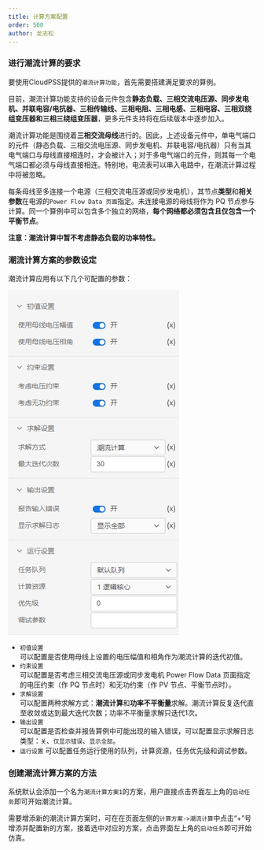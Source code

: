 ```yaml
---
title: 计算方案配置
order: 500
author: 龙志松
---
```


### 进行潮流计算的要求

要使用CloudPSS提供的`潮流计算功能`，首先需要搭建满足要求的算例。 

目前，潮流计算功能支持的设备元件包含**静态负载、三相交流电压源、同步发电机、并联电容/电抗器、三相传输线、三相电阻、三相电感、三相电容、三相双绕组变压器和三相三绕组变压器**，更多元件支持将在后续版本中逐步加入。

潮流计算功能是围绕着**三相交流母线**进行的。因此，上述设备元件中，单电气端口的元件（静态负载、三相交流电压源、同步发电机、并联电容/电抗器）只有当其电气端口与母线直接相连时，才会被计入；对于多电气端口的元件，则其每一个电气端口都必须与母线直接相连。特别地，电流表可以串入电路中，在潮流计算过程中将被忽略。

每条母线至多连接一个电源（三相交流电压源或同步发电机），其节点**类型**和**相关参数**在电源的`Power Flow Data 页面`指定。未连接电源的母线将作为 PQ 节点参与计算。同一个算例中可以包含多个独立的网络，**每个网络都必须包含且仅包含一个平衡节点**。


**注意：潮流计算中暂不考虑静态负载的功率特性。**


### 潮流计算方案的参数设定

潮流计算应用有以下几个可配置的参数：

![潮流计算参数页面](./潮流计算方案.png "潮流计算参数页面")

+ `初值设置`   
  可以配置是否使用母线上设置的电压幅值和相角作为潮流计算的迭代初值。
+ `约束设置`  
  可以配置是否考虑三相交流电压源或同步发电机 Power Flow Data 页面指定的电压约束（作 PQ 节点时）和无功约束（作 PV 节点、平衡节点时）。
+ `求解设置`    
  可以配置两种求解方式：**潮流计算**和**功率不平衡量**求解。潮流计算反复迭代直至收敛或达到最大迭代次数；功率不平衡量求解只迭代1次。
+ `输出设置`   
  可以配置是否检查并报告算例中可能出现的输入错误，可以配置显示求解日志类型：`关`、`仅显示错误`、`显示全部`。
+ `运行设置` 
  可以配置任务运行使用的队列，计算资源，任务优先级和调试参数。

### 创建潮流计算方案的方法

系统默认会添加一个名为`潮流计算方案1`的方案，用户直接点击界面左上角的`启动任务`即可开始潮流计算。

需要增添新的潮流计算方案时，可在在页面左侧的`计算方案->潮流计算`中点击“+”号增添并配置新的方案，接着选中对应的方案，点击界面左上角的`启动任务`即可开始仿真。